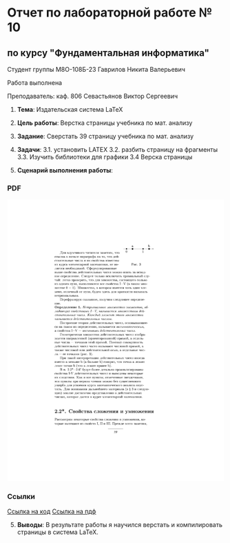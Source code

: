 # Отчет по лабораторной работе № 10
## по курсу "Фундаментальная информатика"

Студент группы M8О-108Б-23 Гаврилов Никита Валерьевич

Работа выполнена 

Преподаватель: каф. 806 Севастьянов Виктор Сергеевич

1. **Тема**: Издательская система LaTeX
2. **Цель работы**: Верстка страницы учебника по мат. анализу
3. **Задание**: Сверстать 39 страницу учебника по мат. анализу
4. **Задачи**:
  3.1. установить LATEX
  3.2. разбить страницу на фрагменты
  3.3. Изучить библиотеки для графики
  3.4  Верска страницы

6. **Сценарий выполнения работы**:

### PDF
![Image alt](https://github.com/Happ1S/my_labs/blob/main/lab10/latex_page-0001.jpg)
### Ссылки
[Ссылка на код](https://github.com/Happ1S/my_labs/blob/main/lab10/latex.tex)
[Ссылка на пдф](https://github.com/Happ1S/my_labs/blob/main/lab10/latex.pdf)

5. **Выводы**:
  В результате работы я научился верстать и компилировать страницы в система LaTeX.
